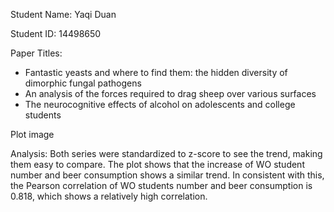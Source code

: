 Student Name: Yaqi Duan

Student ID: 14498650

Paper Titles:
- Fantastic yeasts and where to find them: the hidden diversity of dimorphic fungal pathogens
- An analysis of the forces required to drag sheep over various surfaces
- The neurocognitive effects of alcohol on adolescents and college students

Plot image

Analysis: 
Both series were standardized to z-score to see the trend, making them easy to compare. The plot shows that the increase of WO student number and beer consumption shows a similar trend. In consistent with this, the Pearson correlation of WO students number and beer consumption is 0.818, which shows a relatively high correlation.
